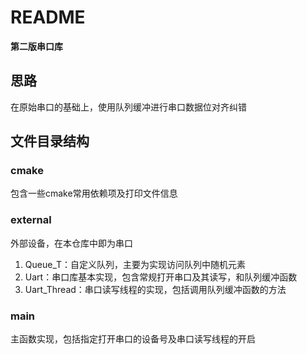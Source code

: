 # README

**第二版串口库**

## 思路

在原始串口的基础上，使用队列缓冲进行串口数据位对齐纠错

## 文件目录结构

### cmake

包含一些cmake常用依赖项及打印文件信息

### external

外部设备，在本仓库中即为串口

1. Queue_T：自定义队列，主要为实现访问队列中随机元素
2. Uart：串口库基本实现，包含常规打开串口及其读写，和队列缓冲函数
3. Uart_Thread：串口读写线程的实现，包括调用队列缓冲函数的方法

### main

主函数实现，包括指定打开串口的设备号及串口读写线程的开启
